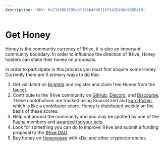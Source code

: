 ```yaml
---
description: 'HNY: 0x71850b7E9Ee3f13Ab46d67167341E4bDc905Eef9'
---
```


# Get Honey

Honey is the community currency of 1Hive, it is also an important community boundary. In order to influence the direction of 1Hive, Honey holders can stake their honey on proposals.

In order to participate in this process you must first acquire some Honey. Currently there are 5 primary ways to do this:

1. Get validated on [BrightId](../../guides/brightid.md) and register and claim free Honey from the [faucet](https://faucet.1hive.org/#/). 
2. Contribute to the 1Hive community on [GitHub](https://github.com/1Hive), [Discord](https://discord.gg/SRYMKh3C4W), and [Discourse](https://forum.1hive.org/). These contributions are tracked using SourceCred and [Earn Pollen](earn-pollen.md), which is like a contributor score. Honey is distributed weekly on the basis of these scores. 
3. Help out around the community and you may be spotted by one of the [Fauna](../../community/swarms/fauna.md) members and [awarded for your help](fauna-awards.md). 
4. Look for something you can do to improve 1Hive and submit a funding proposal to the [1Hive DAO](../../projects/honey/participation.md). 
5. Buy honey on [Honeyswap](https://honeyswap.org/#/swap) with xDai and other cryptocurrencies.


